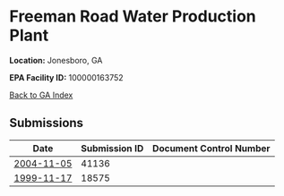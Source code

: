 # Freeman Road Water Production Plant

**Location:** Jonesboro, GA

**EPA Facility ID:** 100000163752

[Back to GA Index](../../index.md)

## Submissions

| Date | Submission ID | Document Control Number |
|------|--------------|-------------------------|
| [2004-11-05](submissions/41136.md) | 41136 |  |
| [1999-11-17](submissions/18575.md) | 18575 |  |

